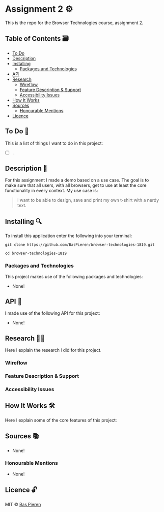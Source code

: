 # Assignment 2 ⚙️

This is the repo for the Browser Technologies course, assignment 2.

## Table of Contents 🗃
* [To Do](#to-do-)
* [Description](#description-)
* [Installing](#installing-)
  * [Packages and Technologies](#packages-and-technologies)
* [API](#api-)
* [Research](#research-)
  * [Wireflow](#wireflow)
  * [Feature Description & Support](#feature-description-&-support)
  * [Accessibility Issues](#accessibility-issues)
* [How It Works](#how-it-works-)
* [Sources](#sources-)
  * [Honourable Mentions](#honourable-mentions)
* [Licence](#licence-)

## To Do 📌
This is a list of things I want to do in this project:

- [ ] .

## Description 📝
For this assignment I made a demo based on a use case. The goal is to make sure that all users, with all browsers, get to use at least the core functionality in every context. My use case is:

> I want to be able to design, save and print my own t-shirt with a nerdy text.

## Installing 🔍
To install this application enter the following into your terminal:
```
git clone https://github.com/BasPieren/browser-technologies-1819.git

cd browser-technologies-1819
```

### Packages and Technologies
This project makes use of the following packages and technologies:

* None!

## API 🐒
I made use of the following API for this project:

* None!

## Research 🕵🏻
Here I explain the research I did for this project.

### Wireflow

### Feature Description & Support

### Accessibility Issues

## How It Works 🛠️
Here I explain some of the core features of this project:

## Sources 📚

* None!

### Honourable Mentions

* None!

## Licence 🔓
MIT © [Bas Pieren](https://github.com/BasPieren)
